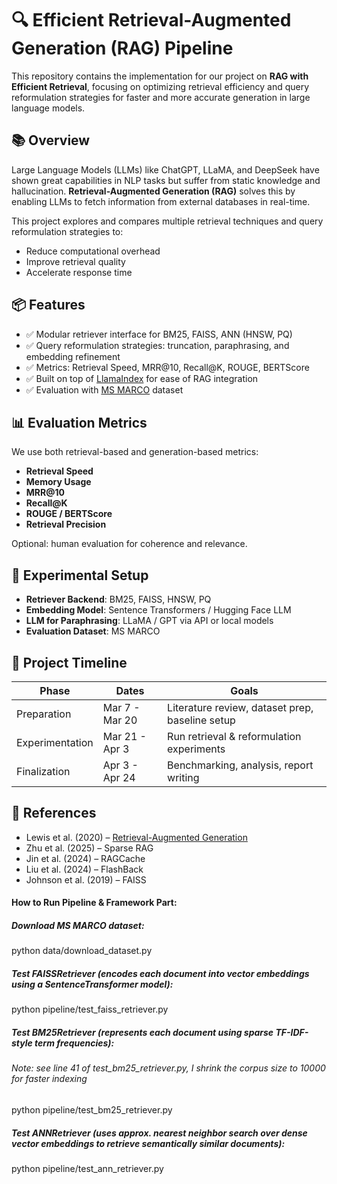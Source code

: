 # 🔍 Efficient Retrieval-Augmented Generation (RAG) Pipeline

This repository contains the implementation for our project on **RAG with Efficient Retrieval**, focusing on optimizing retrieval efficiency and query reformulation strategies for faster and more accurate generation in large language models.

## 📚 Overview

Large Language Models (LLMs) like ChatGPT, LLaMA, and DeepSeek have shown great capabilities in NLP tasks but suffer from static knowledge and hallucination. **Retrieval-Augmented Generation (RAG)** solves this by enabling LLMs to fetch information from external databases in real-time.

This project explores and compares multiple retrieval techniques and query reformulation strategies to:
- Reduce computational overhead
- Improve retrieval quality
- Accelerate response time

## 📦 Features

- ✅ Modular retriever interface for BM25, FAISS, ANN (HNSW, PQ)
- ✅ Query reformulation strategies: truncation, paraphrasing, and embedding refinement
- ✅ Metrics: Retrieval Speed, MRR@10, Recall@K, ROUGE, BERTScore
- ✅ Built on top of [LlamaIndex](https://github.com/jerryjliu/llama_index) for ease of RAG integration
- ✅ Evaluation with [MS MARCO](https://microsoft.github.io/msmarco/) dataset

## 📊 Evaluation Metrics

We use both retrieval-based and generation-based metrics:
- **Retrieval Speed**
- **Memory Usage**
- **MRR@10**
- **Recall@K**
- **ROUGE / BERTScore**
- **Retrieval Precision**

Optional: human evaluation for coherence and relevance.

## 🧪 Experimental Setup

- **Retriever Backend**: BM25, FAISS, HNSW, PQ  
- **Embedding Model**: Sentence Transformers / Hugging Face LLM  
- **LLM for Paraphrasing**: LLaMA / GPT via API or local models  
- **Evaluation Dataset**: MS MARCO

## 📅 Project Timeline

| Phase             | Dates            | Goals                                                             |
|------------------|------------------|-------------------------------------------------------------------|
| Preparation       | Mar 7 - Mar 20   | Literature review, dataset prep, baseline setup                  |
| Experimentation   | Mar 21 - Apr 3   | Run retrieval & reformulation experiments                        |
| Finalization      | Apr 3 - Apr 24   | Benchmarking, analysis, report writing                           |

## 📖 References

- Lewis et al. (2020) – [Retrieval-Augmented Generation](https://arxiv.org/abs/2005.11401)  
- Zhu et al. (2025) – Sparse RAG  
- Jin et al. (2024) – RAGCache  
- Liu et al. (2024) – FlashBack  
- Johnson et al. (2019) – FAISS


#### How to Run Pipeline & Framework Part:

##### Download MS MARCO dataset:
python data/download_dataset.py

##### Test FAISSRetriever (encodes each document into vector embeddings using a SentenceTransformer model):
python pipeline/test_faiss_retriever.py

##### Test BM25Retriever (represents each document using sparse TF-IDF-style term frequencies):
###### Note: see line 41 of test_bm25_retriever.py, I shrink the corpus size to 10000 for faster indexing 
python pipeline/test_bm25_retriever.py

##### Test ANNRetriever (uses approx. nearest neighbor search over dense vector embeddings to retrieve semantically similar documents):
python pipeline/test_ann_retriever.py